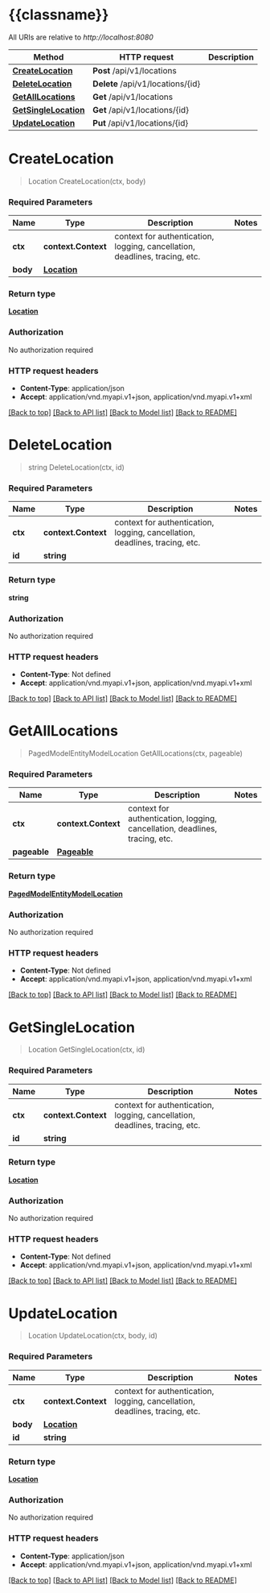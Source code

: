 # {{classname}}

All URIs are relative to *http://localhost:8080*

Method | HTTP request | Description
------------- | ------------- | -------------
[**CreateLocation**](LocationControllerApi.md#CreateLocation) | **Post** /api/v1/locations | 
[**DeleteLocation**](LocationControllerApi.md#DeleteLocation) | **Delete** /api/v1/locations/{id} | 
[**GetAllLocations**](LocationControllerApi.md#GetAllLocations) | **Get** /api/v1/locations | 
[**GetSingleLocation**](LocationControllerApi.md#GetSingleLocation) | **Get** /api/v1/locations/{id} | 
[**UpdateLocation**](LocationControllerApi.md#UpdateLocation) | **Put** /api/v1/locations/{id} | 

# **CreateLocation**
> Location CreateLocation(ctx, body)


### Required Parameters

Name | Type | Description  | Notes
------------- | ------------- | ------------- | -------------
 **ctx** | **context.Context** | context for authentication, logging, cancellation, deadlines, tracing, etc.
  **body** | [**Location**](Location.md)|  | 

### Return type

[**Location**](Location.md)

### Authorization

No authorization required

### HTTP request headers

 - **Content-Type**: application/json
 - **Accept**: application/vnd.myapi.v1+json, application/vnd.myapi.v1+xml

[[Back to top]](#) [[Back to API list]](../README.md#documentation-for-api-endpoints) [[Back to Model list]](../README.md#documentation-for-models) [[Back to README]](../README.md)

# **DeleteLocation**
> string DeleteLocation(ctx, id)


### Required Parameters

Name | Type | Description  | Notes
------------- | ------------- | ------------- | -------------
 **ctx** | **context.Context** | context for authentication, logging, cancellation, deadlines, tracing, etc.
  **id** | **string**|  | 

### Return type

**string**

### Authorization

No authorization required

### HTTP request headers

 - **Content-Type**: Not defined
 - **Accept**: application/vnd.myapi.v1+json, application/vnd.myapi.v1+xml

[[Back to top]](#) [[Back to API list]](../README.md#documentation-for-api-endpoints) [[Back to Model list]](../README.md#documentation-for-models) [[Back to README]](../README.md)

# **GetAllLocations**
> PagedModelEntityModelLocation GetAllLocations(ctx, pageable)


### Required Parameters

Name | Type | Description  | Notes
------------- | ------------- | ------------- | -------------
 **ctx** | **context.Context** | context for authentication, logging, cancellation, deadlines, tracing, etc.
  **pageable** | [**Pageable**](.md)|  | 

### Return type

[**PagedModelEntityModelLocation**](PagedModelEntityModelLocation.md)

### Authorization

No authorization required

### HTTP request headers

 - **Content-Type**: Not defined
 - **Accept**: application/vnd.myapi.v1+json, application/vnd.myapi.v1+xml

[[Back to top]](#) [[Back to API list]](../README.md#documentation-for-api-endpoints) [[Back to Model list]](../README.md#documentation-for-models) [[Back to README]](../README.md)

# **GetSingleLocation**
> Location GetSingleLocation(ctx, id)


### Required Parameters

Name | Type | Description  | Notes
------------- | ------------- | ------------- | -------------
 **ctx** | **context.Context** | context for authentication, logging, cancellation, deadlines, tracing, etc.
  **id** | **string**|  | 

### Return type

[**Location**](Location.md)

### Authorization

No authorization required

### HTTP request headers

 - **Content-Type**: Not defined
 - **Accept**: application/vnd.myapi.v1+json, application/vnd.myapi.v1+xml

[[Back to top]](#) [[Back to API list]](../README.md#documentation-for-api-endpoints) [[Back to Model list]](../README.md#documentation-for-models) [[Back to README]](../README.md)

# **UpdateLocation**
> Location UpdateLocation(ctx, body, id)


### Required Parameters

Name | Type | Description  | Notes
------------- | ------------- | ------------- | -------------
 **ctx** | **context.Context** | context for authentication, logging, cancellation, deadlines, tracing, etc.
  **body** | [**Location**](Location.md)|  | 
  **id** | **string**|  | 

### Return type

[**Location**](Location.md)

### Authorization

No authorization required

### HTTP request headers

 - **Content-Type**: application/json
 - **Accept**: application/vnd.myapi.v1+json, application/vnd.myapi.v1+xml

[[Back to top]](#) [[Back to API list]](../README.md#documentation-for-api-endpoints) [[Back to Model list]](../README.md#documentation-for-models) [[Back to README]](../README.md)

